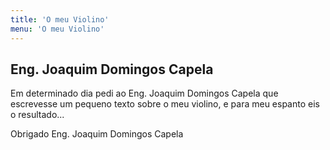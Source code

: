 ```yaml
---
title: 'O meu Violino'
menu: 'O meu Violino'
---
```


## Eng. Joaquim Domingos Capela  
Em determinado dia pedi ao Eng. Joaquim Domingos Capela que escrevesse um pequeno texto sobre o meu violino, e para meu espanto eis o resultado...  
  
Obrigado Eng. Joaquim Domingos Capela  
